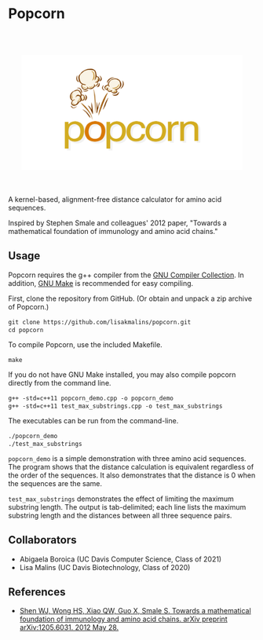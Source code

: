 # Popcorn

<br /><br />
<div align="center">
  <img src="Images/popcorn_logo_transparent.png" alt="Popcorn logo" width="450px" />
</div>
<br /><br />

A kernel-based, alignment-free distance calculator for amino acid sequences.

Inspired by Stephen Smale and colleagues' 2012 paper, "Towards a mathematical foundation of immunology and amino acid chains."

## Usage
Popcorn requires the g++ compiler from the [GNU Compiler Collection](https://gcc.gnu.org/). In addition, [GNU Make](https://www.gnu.org/software/make/) is recommended for easy compiling.

First, clone the repository from GitHub. (Or obtain and unpack a zip archive of Popcorn.)
```
git clone https://github.com/lisakmalins/popcorn.git
cd popcorn
```

To compile Popcorn, use the included Makefile.
```
make
```

If you do not have GNU Make installed, you may also compile popcorn directly from the command line.
```
g++ -std=c++11 popcorn_demo.cpp -o popcorn_demo
g++ -std=c++11 test_max_substrings.cpp -o test_max_substrings
```

The executables can be run from the command-line.
```
./popcorn_demo
./test_max_substrings
```

`popcorn_demo` is a simple demonstration with three amino acid sequences. The program shows that the distance calculation is equivalent regardless of the order of the sequences. It also demonstrates that the distance is 0 when the sequences are the same.

`test_max_substrings` demonstrates the effect of limiting the maximum substring length. The output is tab-delimited; each line lists the maximum substring length and the distances between all three sequence pairs.



## Collaborators
- Abigaela Boroica (UC Davis Computer Science, Class of 2021)
- Lisa Malins (UC Davis Biotechnology, Class of 2020)

## References
- [Shen WJ, Wong HS, Xiao QW, Guo X, Smale S. Towards a mathematical foundation of immunology and amino acid chains. arXiv preprint arXiv:1205.6031. 2012 May 28.](https://arxiv.org/abs/1205.6031)

